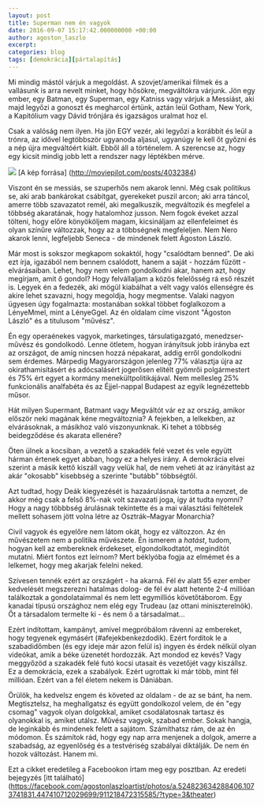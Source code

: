 ```yaml
---
layout: post
title: Superman nem én vagyok
date: 2016-09-07 15:17:42.000000000 +00:00
author: agoston_laszlo
excerpt:
categories: blog
tags: [demokrácia][pártalapítás]
---
```


Mi mindig mástól várjuk a megoldást. A szovjet/amerikai filmek és a vallásunk is arra nevelt minket, hogy hősökre, megváltókra várjunk. Jön egy ember, egy Batman, egy Superman, egy Katniss vagy várjuk a Messiást, aki majd legyőzi a gonoszt és megharcol értünk, aztán leül Gotham, New York, a Kapitólium vagy Dávid trónjára és igazságos uralmat hoz el.

Csak a valóság nem ilyen. Ha jön EGY vezér, aki legyőzi a korábbit és leül a trónra, az idővel legtöbbször ugyanoda aljasul, ugyanúgy le kell őt győzni és a nép újra megváltóért kiált. Ebből áll a történelem. A szerencse az, hogy egy kicsit mindig jobb lett a rendszer nagy léptékben mérve.

![]({{site.baseurl}}/images/superman.jpg)
[A kép forrása] (http://moviepilot.com/posts/4032384)

Viszont én se messiás, se szuperhős nem akarok lenni. Még csak politikus se, aki arab bankárokat csábítgat, gyerekeket puszil arcon; aki arra táncol, amerre több szavazatot remél, aki megalkuszik, megváltozik és megfelel a többség akaratának, hogy hatalomhoz jusson. Nem fogok éveket azzal tölteni, hogy előre könyököljem magam, kicsináljam az ellenfeleimet és olyan színűre változzak, hogy az a többségnek megfeleljen. Nem Nero akarok lenni, legfeljebb Seneca - de mindenek felett Ágoston László.

Már most is sokszor megkapom sokaktól, hogy "csalódtam benned". De aki ezt írja, igazából nem bennem csalódott, hanem a saját - hozzám fűzött - elvárásaiban. Lehet, hogy nem velem gondolkodni akar, hanem azt, hogy megírjam, amit ő gondol? Hogy felvállaljam a közös felelősség rá eső részét is. Legyek én a fedezék, aki mögül kiabálhat a vélt vagy valós ellenségre és akire lehet szavazni, hogy megoldja, hogy megmentse. Valaki nagyon ügyesen úgy fogalmazta: mostanában sokkal többet foglalkozom a LényeMmel, mint a LényeGgel. Az én oldalam címe viszont "Ágoston László" és a titulusom "művész".

Én egy operaénekes vagyok, marketinges, társulatigazgató, menedzser-művész és gondolkodó. Lenne ötletem, hogyan irányítsuk jobb irányba ezt az országot, de amíg nincsen hozzá népakarat, addig erről gondolkodni sem érdemes. Márpedig Magyarországon jelenleg 77% választja újra az okirathamisításért és adócsalásért jogerősen elítélt gyömrői polgármestert és 75% ért egyet a kormány menekültpolitikájával. Nem mellesleg 25% funkcionális analfabéta és az Éjjel-nappal Budapest az egyik legnézettebb műsor.

Hát milyen Supermant, Batmant vagy Megváltót vár ez az ország, amikor először neki magának kéne megváltoznia? A fejekben, a lelkekben, az elvárásoknak, a másikhoz való viszonyunknak. Ki tehet a többség beidegződése és akarata ellenére?

Öten ülnek a kocsiban, a vezető a szakadék felé vezet és vele együtt hárman értenek egyet abban, hogy ez a helyes irány. A demokrácia elvei szerint a másik kettő kiszáll vagy velük hal, de nem veheti át az irányítást az akár "okosabb" kisebbség a szerinte "butább" többségtől.

Azt tudtad, hogy Deák kiegyezését is hazaárulásnak tartotta a nemzet, de akkor még csak a felső 8%-nak volt szavazati joga, így át tudta nyomni? Hogy a nagy többbség árulásnak tekintette és a mai választási feltételek mellett sohasem jött volna létre az Osztrák–Magyar Monarchia?

Civil vagyok és egyelőre nem látom okát, hogy ez változzon. Az én művészetem nem a politika művészete. Én ismerem a _hatást_, tudom, hogyan kell az embereknek érdekeset, elgondolkodtatót, megindítót mutatni. Miért fontos ezt leírnom? Mert
béklyóba fogja az elmémet és a lelkemet, hogy meg akarjak felelni neked.

Szívesen tennék ezért az országért - ha akarná. Fél év alatt 55 ezer ember kedvelését megszerezni hatalmas dolog- de fél év alatt hetente 2-4 millióan találkoztak a gondolataimmal és nem lett egymilliós követőtáborom. Egy kanadai típusú országhoz nem elég egy Trudeau (az ottani miniszterelnök). Őt a társadalom termelte ki - és nem ő a társadalmat...

Ezért indítottam, kampányt, amivel megpróbálom rávenni az embereket, hogy tegyenek egymásért (#afejekbenkezdodik). Ezért fordítok le a szabadidőmben (és egy ideje már azon felül is) ingyen és érdek nélkül olyan videókat, amik a béke üzenetét hordozzák. Azt mondod ez kevés? Vagy meggyőzöd a szakadék felé futó kocsi utasait és vezetőjét vagy kiszállsz. Ez a demokrácia, ezek a szabályok. Ezért ugrottak ki már több, mint fél millióan. Ezért van a fél életem nekem is Dániában.

Örülök, ha kedvelsz engem és követed az oldalam - de az se bánt, ha nem. Megtisztelsz, ha meghallgatsz és együtt gondolkozol velem, de én "egy csomag" vagyok olyan dolgokkal, amiket csodálatosnak tartasz és olyanokkal is, amiket utálsz. Művész vagyok, szabad ember. Sokak hangja, de leginkább és mindenek felett a sajátom.
Számíthatsz rám, de az én módomon. És számítok rád, hogy egy nap arra menjenek a dolgok, amerre a szabadság, az egyenlőség és a testvériség szabályai diktálják. De nem én hozok változást. Hanem mi.

Ezt a cikket eredetileg a Facebookon írtam meg egy posztban. Az eredeti bejegyzés [itt található] (https://facebook.com/agostonlaszloartist/photos/a.524823634288406.1073741831.447410712029699/911218472315585/?type=3&theater)
